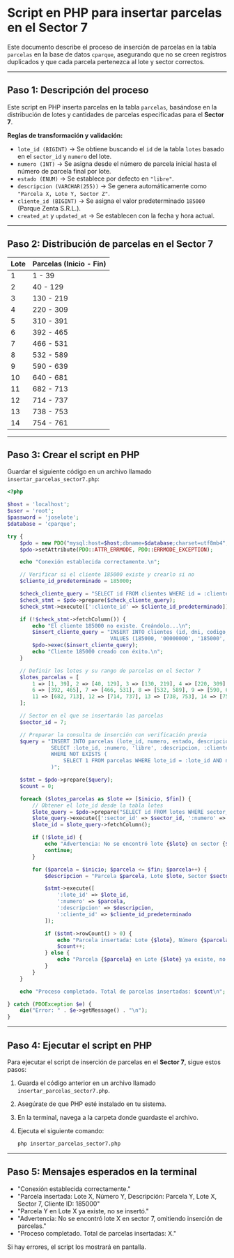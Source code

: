 # Script en PHP para insertar parcelas en el Sector 7

Este documento describe el proceso de inserción de parcelas en la tabla `parcelas` en la base de datos `cparque`, asegurando que no se creen registros duplicados y que cada parcela pertenezca al lote y sector correctos.

---

## Paso 1: Descripción del proceso

Este script en PHP inserta parcelas en la tabla `parcelas`, basándose en la distribución de lotes y cantidades de parcelas especificadas para el **Sector 7**.

**Reglas de transformación y validación:**

-   `lote_id (BIGINT)` → Se obtiene buscando el `id` de la tabla `lotes` basado en el `sector_id` y `numero` del lote.
-   `numero (INT)` → Se asigna desde el número de parcela inicial hasta el número de parcela final por lote.
-   `estado (ENUM)` → Se establece por defecto en `"libre"`.
-   `descripcion (VARCHAR(255))` → Se genera automáticamente como `"Parcela X, Lote Y, Sector Z"`.
-   `cliente_id (BIGINT)` → Se asigna el valor predeterminado `185000` (Parque Zenta S.R.L.).
-   `created_at` y `updated_at` → Se establecen con la fecha y hora actual.

---

## Paso 2: Distribución de parcelas en el Sector 7

| Lote | Parcelas (Inicio - Fin) |
| ---- | ----------------------- |
| 1    | 1 - 39                  |
| 2    | 40 - 129                |
| 3    | 130 - 219               |
| 4    | 220 - 309               |
| 5    | 310 - 391               |
| 6    | 392 - 465               |
| 7    | 466 - 531               |
| 8    | 532 - 589               |
| 9    | 590 - 639               |
| 10   | 640 - 681               |
| 11   | 682 - 713               |
| 12   | 714 - 737               |
| 13   | 738 - 753               |
| 14   | 754 - 761               |

---

## Paso 3: Crear el script en PHP

Guardar el siguiente código en un archivo llamado `insertar_parcelas_sector7.php`:

```php
<?php

$host = 'localhost';
$user = 'root';
$password = 'joselote';
$database = 'cparque';

try {
    $pdo = new PDO("mysql:host=$host;dbname=$database;charset=utf8mb4", $user, $password);
    $pdo->setAttribute(PDO::ATTR_ERRMODE, PDO::ERRMODE_EXCEPTION);

    echo "Conexión establecida correctamente.\n";

    // Verificar si el cliente 185000 existe y crearlo si no
    $cliente_id_predeterminado = 185000;

    $check_cliente_query = "SELECT id FROM clientes WHERE id = :cliente_id";
    $check_stmt = $pdo->prepare($check_cliente_query);
    $check_stmt->execute([':cliente_id' => $cliente_id_predeterminado]);

    if (!$check_stmt->fetchColumn()) {
        echo "El cliente 185000 no existe. Creándolo...\n";
        $insert_cliente_query = "INSERT INTO clientes (id, dni, codigo, nombre, apellido, fecha_nacimiento, created_at, updated_at)
                                 VALUES (185000, '00000000', '185000', 'Parque Zenta S.R.L.', 'Predeterminado', '2000-01-01', NOW(), NOW())";
        $pdo->exec($insert_cliente_query);
        echo "Cliente 185000 creado con éxito.\n";
    }

    // Definir los lotes y su rango de parcelas en el Sector 7
    $lotes_parcelas = [
        1 => [1, 39], 2 => [40, 129], 3 => [130, 219], 4 => [220, 309], 5 => [310, 391],
        6 => [392, 465], 7 => [466, 531], 8 => [532, 589], 9 => [590, 639], 10 => [640, 681],
        11 => [682, 713], 12 => [714, 737], 13 => [738, 753], 14 => [754, 761]
    ];

    // Sector en el que se insertarán las parcelas
    $sector_id = 7;

    // Preparar la consulta de inserción con verificación previa
    $query = "INSERT INTO parcelas (lote_id, numero, estado, descripcion, cliente_id, created_at, updated_at)
              SELECT :lote_id, :numero, 'libre', :descripcion, :cliente_id, NOW(), NOW()
              WHERE NOT EXISTS (
                  SELECT 1 FROM parcelas WHERE lote_id = :lote_id AND numero = :numero
              )";

    $stmt = $pdo->prepare($query);
    $count = 0;

    foreach ($lotes_parcelas as $lote => [$inicio, $fin]) {
        // Obtener el lote_id desde la tabla lotes
        $lote_query = $pdo->prepare("SELECT id FROM lotes WHERE sector_id = :sector_id AND numero = :numero");
        $lote_query->execute([':sector_id' => $sector_id, ':numero' => $lote]);
        $lote_id = $lote_query->fetchColumn();

        if (!$lote_id) {
            echo "Advertencia: No se encontró lote {$lote} en sector {$sector_id}, omitiendo inserción de parcelas.\n";
            continue;
        }

        for ($parcela = $inicio; $parcela <= $fin; $parcela++) {
            $descripcion = "Parcela $parcela, Lote $lote, Sector $sector_id";

            $stmt->execute([
                ':lote_id' => $lote_id,
                ':numero' => $parcela,
                ':descripcion' => $descripcion,
                ':cliente_id' => $cliente_id_predeterminado
            ]);

            if ($stmt->rowCount() > 0) {
                echo "Parcela insertada: Lote {$lote}, Número {$parcela}, Descripción: {$descripcion}, Cliente ID: {$cliente_id_predeterminado}\n";
                $count++;
            } else {
                echo "Parcela {$parcela} en Lote {$lote} ya existe, no se insertó.\n";
            }
        }
    }

    echo "Proceso completado. Total de parcelas insertadas: $count\n";

} catch (PDOException $e) {
    die("Error: " . $e->getMessage() . "\n");
}
```

---

## Paso 4: Ejecutar el script en PHP

Para ejecutar el script de inserción de parcelas en el **Sector 7**, sigue estos pasos:

1. Guarda el código anterior en un archivo llamado `insertar_parcelas_sector7.php`.
2. Asegúrate de que PHP esté instalado en tu sistema.
3. En la terminal, navega a la carpeta donde guardaste el archivo.
4. Ejecuta el siguiente comando:

    ```sh
    php insertar_parcelas_sector7.php
    ```

---

## Paso 5: Mensajes esperados en la terminal

-   "Conexión establecida correctamente."
-   "Parcela insertada: Lote X, Número Y, Descripción: Parcela Y, Lote X, Sector 7, Cliente ID: 185000"
-   "Parcela Y en Lote X ya existe, no se insertó."
-   "Advertencia: No se encontró lote X en sector 7, omitiendo inserción de parcelas."
-   "Proceso completado. Total de parcelas insertadas: X."

Si hay errores, el script los mostrará en pantalla.
